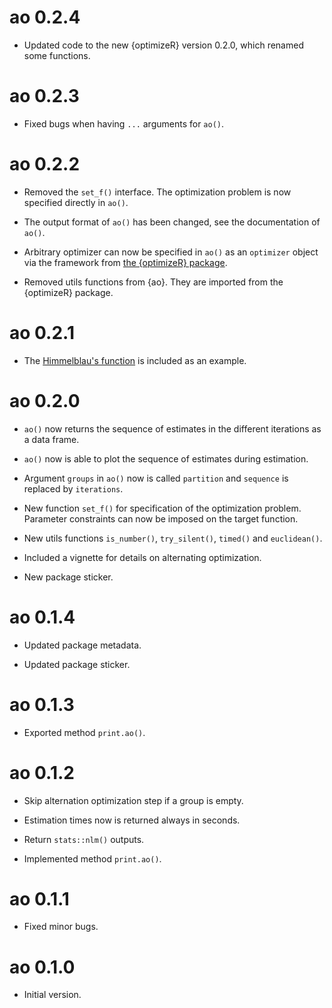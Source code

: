 # ao 0.2.4

* Updated code to the new {optimizeR} version 0.2.0, which renamed some functions.

# ao 0.2.3

* Fixed bugs when having `...` arguments for `ao()`.

# ao 0.2.2

* Removed the `set_f()` interface. The optimization problem is now specified directly in `ao()`.

* The output format of `ao()` has been changed, see the documentation of `ao()`.

* Arbitrary optimizer can now be specified in `ao()` as an `optimizer` object via the framework from [the {optimizeR} package](https://CRAN.R-project.org/package=optimizeR).

* Removed utils functions from {ao}. They are imported from the {optimizeR} package.

# ao 0.2.1

* The [Himmelblau's function](https://en.wikipedia.org/wiki/Himmelblau%27s_function) is included as an example.

# ao 0.2.0

* `ao()` now returns the sequence of estimates in the different iterations as a data frame.

* `ao()` now is able to plot the sequence of estimates during estimation.

* Argument `groups` in `ao()` now is called `partition` and `sequence` is replaced by `iterations`.

* New function `set_f()` for specification of the optimization problem. Parameter constraints can now be imposed on the target function.

* New utils functions `is_number()`, `try_silent()`, `timed()` and `euclidean()`.

* Included a vignette for details on alternating optimization.

* New package sticker.

# ao 0.1.4

* Updated package metadata.

* Updated package sticker.

# ao 0.1.3

* Exported method `print.ao()`.

# ao 0.1.2

* Skip alternation optimization step if a group is empty.

* Estimation times now is returned always in seconds.

* Return `stats::nlm()` outputs.

* Implemented method `print.ao()`.

# ao 0.1.1

* Fixed minor bugs.

# ao 0.1.0

* Initial version.
